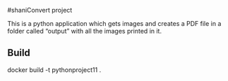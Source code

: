 #shaniConvert project

 This is a python application which gets images and creates a PDF file in a folder called “output” with all the images printed in it.
 
 ## Build

 docker build -t pythonproject11 .